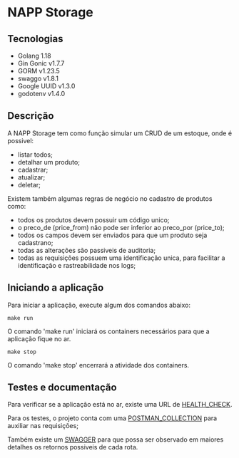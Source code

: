 # NAPP Storage

## Tecnologias
- Golang 1.18
- Gin Gonic v1.7.7
- GORM v1.23.5
- swaggo v1.8.1
- Google UUID v1.3.0
- godotenv v1.4.0

## Descrição

A NAPP Storage tem como função simular um CRUD de um estoque, onde é possivel:
- listar todos;
- detalhar um produto;
- cadastrar;
- atualizar;
- deletar;

Existem também algumas regras de negócio no cadastro de produtos como:
- todos os produtos devem possuir um código unico;
- o preco_de (price_from) não pode ser inferior ao preco_por (price_to);
- todos os campos devem ser enviados para que um produto seja cadastrano;
- todas as alterações são passiveis de auditoria;
- todas as requisições possuem uma identificação unica, para facilitar a identificação e rastreabilidade nos logs;


## Iniciando a aplicação
Para iniciar a aplicação, execute algum dos comandos abaixo:


```
make run
```
O comando 'make run' iniciará os containers necessários para que a aplicação fique no ar.


```
make stop
```
O comando 'make stop' encerrará a atividade dos containers.


## Testes e documentação
Para verificar se a aplicação está no ar, existe uma URL de [HEALTH_CHECK](http://localhost:8080/health).

Para os testes, o projeto conta com uma [POSTMAN_COLLECTION](https://github.com/kaiqnes/napp_storage/blob/master/Napp_Storage.postman_collection.json) para auxiliar nas requisições;

Também existe um [SWAGGER](http://localhost:8080/swagger/index.html) para que possa ser observado em maiores detalhes os retornos possiveis de cada rota.

